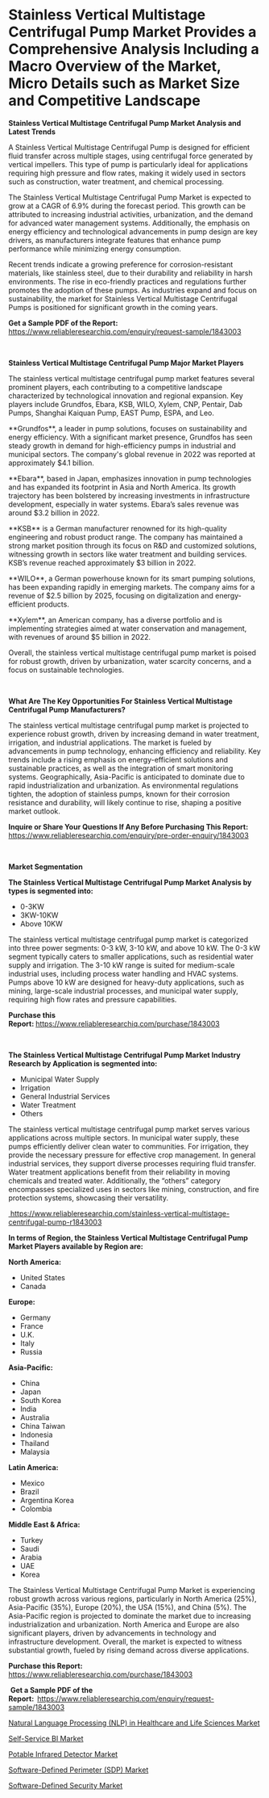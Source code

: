 <p><h1>Stainless Vertical Multistage Centrifugal Pump Market Provides a Comprehensive Analysis Including a Macro Overview of the Market, Micro Details such as Market Size and Competitive Landscape</h1></p><p><strong>Stainless Vertical Multistage Centrifugal Pump Market Analysis and Latest Trends</strong></p>
<p><p>A Stainless Vertical Multistage Centrifugal Pump is designed for efficient fluid transfer across multiple stages, using centrifugal force generated by vertical impellers. This type of pump is particularly ideal for applications requiring high pressure and flow rates, making it widely used in sectors such as construction, water treatment, and chemical processing.</p><p>The Stainless Vertical Multistage Centrifugal Pump Market is expected to grow at a CAGR of 6.9% during the forecast period. This growth can be attributed to increasing industrial activities, urbanization, and the demand for advanced water management systems. Additionally, the emphasis on energy efficiency and technological advancements in pump design are key drivers, as manufacturers integrate features that enhance pump performance while minimizing energy consumption. </p><p>Recent trends indicate a growing preference for corrosion-resistant materials, like stainless steel, due to their durability and reliability in harsh environments. The rise in eco-friendly practices and regulations further promotes the adoption of these pumps. As industries expand and focus on sustainability, the market for Stainless Vertical Multistage Centrifugal Pumps is positioned for significant growth in the coming years.</p></p>
<p><strong>Get a Sample PDF of the Report:&nbsp;</strong> <a href="https://www.reliableresearchiq.com/enquiry/request-sample/1843003?utm_campaign=1140&utm_medium=2&utm_source=Github&utm_content=ia&utm_term=26032025&utm_id=stainless-vertical-multistage-centrifugal-pump">https://www.reliableresearchiq.com/enquiry/request-sample/1843003</a></p>
<p>&nbsp;</p>
<p><strong>Stainless Vertical Multistage Centrifugal Pump Major Market Players</strong></p>
<p><p>The stainless vertical multistage centrifugal pump market features several prominent players, each contributing to a competitive landscape characterized by technological innovation and regional expansion. Key players include Grundfos, Ebara, KSB, WILO, Xylem, CNP, Pentair, Dab Pumps, Shanghai Kaiquan Pump, EAST Pump, ESPA, and Leo.</p><p>**Grundfos**, a leader in pump solutions, focuses on sustainability and energy efficiency. With a significant market presence, Grundfos has seen steady growth in demand for high-efficiency pumps in industrial and municipal sectors. The company's global revenue in 2022 was reported at approximately $4.1 billion.</p><p>**Ebara**, based in Japan, emphasizes innovation in pump technologies and has expanded its footprint in Asia and North America. Its growth trajectory has been bolstered by increasing investments in infrastructure development, especially in water systems. Ebara’s sales revenue was around $3.2 billion in 2022.</p><p>**KSB** is a German manufacturer renowned for its high-quality engineering and robust product range. The company has maintained a strong market position through its focus on R&D and customized solutions, witnessing growth in sectors like water treatment and building services. KSB’s revenue reached approximately $3 billion in 2022.</p><p>**WILO**, a German powerhouse known for its smart pumping solutions, has been expanding rapidly in emerging markets. The company aims for a revenue of $2.5 billion by 2025, focusing on digitalization and energy-efficient products.</p><p>**Xylem**, an American company, has a diverse portfolio and is implementing strategies aimed at water conservation and management, with revenues of around $5 billion in 2022. </p><p>Overall, the stainless vertical multistage centrifugal pump market is poised for robust growth, driven by urbanization, water scarcity concerns, and a focus on sustainable technologies.</p></p>
<p>&nbsp;</p>
<p><strong>What Are The Key Opportunities For Stainless Vertical Multistage Centrifugal Pump Manufacturers?</strong></p>
<p><p>The stainless vertical multistage centrifugal pump market is projected to experience robust growth, driven by increasing demand in water treatment, irrigation, and industrial applications. The market is fueled by advancements in pump technology, enhancing efficiency and reliability. Key trends include a rising emphasis on energy-efficient solutions and sustainable practices, as well as the integration of smart monitoring systems. Geographically, Asia-Pacific is anticipated to dominate due to rapid industrialization and urbanization. As environmental regulations tighten, the adoption of stainless pumps, known for their corrosion resistance and durability, will likely continue to rise, shaping a positive market outlook.</p></p>
<p><strong>Inquire or Share Your Questions If Any Before Purchasing This Report:</strong> <a href="https://www.reliableresearchiq.com/enquiry/pre-order-enquiry/1843003?utm_campaign=1140&utm_medium=2&utm_source=Github&utm_content=ia&utm_term=26032025&utm_id=stainless-vertical-multistage-centrifugal-pump">https://www.reliableresearchiq.com/enquiry/pre-order-enquiry/1843003</a></p>
<p>&nbsp;</p>
<p><strong>Market Segmentation</strong></p>
<p><strong>The Stainless Vertical Multistage Centrifugal Pump Market Analysis by types is segmented into:</strong></p>
<p><ul><li>0-3KW</li><li>3KW-10KW</li><li>Above 10KW</li></ul></p>
<p><p>The stainless vertical multistage centrifugal pump market is categorized into three power segments: 0-3 kW, 3-10 kW, and above 10 kW. The 0-3 kW segment typically caters to smaller applications, such as residential water supply and irrigation. The 3-10 kW range is suited for medium-scale industrial uses, including process water handling and HVAC systems. Pumps above 10 kW are designed for heavy-duty applications, such as mining, large-scale industrial processes, and municipal water supply, requiring high flow rates and pressure capabilities.</p></p>
<p><strong>Purchase this Report:&nbsp;</strong><a href="https://www.reliableresearchiq.com/purchase/1843003?utm_campaign=1140&utm_medium=2&utm_source=Github&utm_content=ia&utm_term=26032025&utm_id=stainless-vertical-multistage-centrifugal-pump">https://www.reliableresearchiq.com/purchase/1843003</a></p>
<p>&nbsp;</p>
<p><strong>The Stainless Vertical Multistage Centrifugal Pump Market Industry Research by Application is segmented into:</strong></p>
<p><ul><li>Municipal Water Supply</li><li>Irrigation</li><li>General Industrial Services</li><li>Water Treatment</li><li>Others</li></ul></p>
<p><p>The stainless vertical multistage centrifugal pump market serves various applications across multiple sectors. In municipal water supply, these pumps efficiently deliver clean water to communities. For irrigation, they provide the necessary pressure for effective crop management. In general industrial services, they support diverse processes requiring fluid transfer. Water treatment applications benefit from their reliability in moving chemicals and treated water. Additionally, the “others” category encompasses specialized uses in sectors like mining, construction, and fire protection systems, showcasing their versatility.</p></p>
<p><a href="https://www.reliableresearchiq.com/stainless-vertical-multistage-centrifugal-pump-r1843003?utm_campaign=1140&utm_medium=2&utm_source=Github&utm_content=ia&utm_term=26032025&utm_id=stainless-vertical-multistage-centrifugal-pump">&nbsp;https://www.reliableresearchiq.com/stainless-vertical-multistage-centrifugal-pump-r1843003</a></p>
<p><strong>In terms of Region, the Stainless Vertical Multistage Centrifugal Pump Market Players available by Region are:</strong></p>
<p>
    <p> <strong> North America: </strong>
        <ul>
            <li>United States</li>
            <li>Canada</li>
        </ul>
        </p> 
    <p> <strong> Europe: </strong>
        <ul>
            <li>Germany</li>
            <li>France</li>
            <li>U.K.</li>
            <li>Italy</li>
            <li>Russia</li>
        </ul>
        </p> 
    <p> <strong> Asia-Pacific: </strong>
        <ul>
            <li>China</li>
            <li>Japan</li>
            <li>South Korea</li>
            <li>India</li>
            <li>Australia</li>
            <li>China Taiwan</li>
            <li>Indonesia</li>
            <li>Thailand</li>
            <li>Malaysia</li>
        </ul>
        </p> 
    <p> <strong> Latin America: </strong>
        <ul>
            <li>Mexico</li>
            <li>Brazil</li>
            <li>Argentina Korea</li>
            <li>Colombia</li>
        </ul>
        </p> 
    <p> <strong> Middle East & Africa: </strong>
        <ul>
            <li>Turkey</li>
            <li>Saudi</li>
            <li>Arabia</li>
            <li>UAE</li>
            <li>Korea</li>
        </ul>
    </p>
    </p>
<p><p>The Stainless Vertical Multistage Centrifugal Pump Market is experiencing robust growth across various regions, particularly in North America (25%), Asia-Pacific (35%), Europe (20%), the USA (15%), and China (5%). The Asia-Pacific region is projected to dominate the market due to increasing industrialization and urbanization. North America and Europe are also significant players, driven by advancements in technology and infrastructure development. Overall, the market is expected to witness substantial growth, fueled by rising demand across diverse applications.</p></p>
<p><strong>Purchase this Report: </strong><a href="https://www.reliableresearchiq.com/purchase/1843003?utm_campaign=1140&utm_medium=2&utm_source=Github&utm_content=ia&utm_term=26032025&utm_id=stainless-vertical-multistage-centrifugal-pump">https://www.reliableresearchiq.com/purchase/1843003</a></p>
<p>&nbsp;<strong>Get a Sample PDF of the Report:&nbsp;&nbsp;</strong><a href="https://www.reliableresearchiq.com/enquiry/request-sample/1843003?utm_campaign=1140&utm_medium=2&utm_source=Github&utm_content=ia&utm_term=26032025&utm_id=stainless-vertical-multistage-centrifugal-pump">https://www.reliableresearchiq.com/enquiry/request-sample/1843003</a></p>
<p><strong></strong></p>
<p><p><a href="https://github.com/jullselai/Market-Research-Report-List-1/blob/main/natural-language-processing-nlp-in-healthcare-and-life-sciences-market.md?utm_campaign=1140&utm_medium=2&utm_source=Github&utm_content=ia&utm_term=26032025&utm_id=stainless-vertical-multistage-centrifugal-pump">Natural Language Processing (NLP) in Healthcare and Life Sciences Market</a></p><p><a href="https://github.com/dusektwinec3/Market-Research-Report-List-1/blob/main/self-service-bi-market.md?utm_campaign=1140&utm_medium=2&utm_source=Github&utm_content=ia&utm_term=26032025&utm_id=stainless-vertical-multistage-centrifugal-pump">Self-Service BI Market</a></p><p><a href="https://github.com/toghojbeinta/Market-Research-Report-List-1/blob/main/potable-infrared-detector-market.md?utm_campaign=1140&utm_medium=2&utm_source=Github&utm_content=ia&utm_term=26032025&utm_id=stainless-vertical-multistage-centrifugal-pump">Potable Infrared Detector Market</a></p><p><a href="https://github.com/luhleickov/Market-Research-Report-List-1/blob/main/software-defined-perimeter-sdp-market.md?utm_campaign=1140&utm_medium=2&utm_source=Github&utm_content=ia&utm_term=26032025&utm_id=stainless-vertical-multistage-centrifugal-pump">Software-Defined Perimeter (SDP) Market</a></p><p><a href="https://github.com/jaspartatin/Market-Research-Report-List-1/blob/main/software-defined-security-market.md?utm_campaign=1140&utm_medium=2&utm_source=Github&utm_content=ia&utm_term=26032025&utm_id=stainless-vertical-multistage-centrifugal-pump">Software-Defined Security Market</a></p></p>